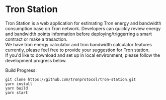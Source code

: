 # Tron Station
Tron Station is a web application for estimating Tron energy and bandwidth consumption base on Tron network. Developers can quickly review energy and bandwidth points information before deploying/triggerring a smart contract or make a trasaction.
<br/>
We have tron energy calculator and tron bandwidth calculator features currently, please feel free to provide your suggestion for Tron station.
<br/>
If you'd like to download and set up in local environment, please follow the development progress below.

Build Progress:
```
git clone https://github.com/tronprotocol/tron-station.git
yarn install
yarn build
yarn start
```